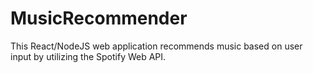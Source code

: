 # MusicRecommender
This React/NodeJS web application recommends music based on user input by utilizing the Spotify Web API.

